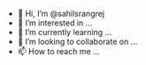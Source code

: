 - 👋 Hi, I’m @sahilsrangrej
- 👀 I’m interested in ...
- 🌱 I’m currently learning ...
- 💞️ I’m looking to collaborate on ...
- 📫 How to reach me ...

<!---
sahilsrangrej/sahilsrangrej is a ✨ special ✨ repository because its `README.md` (this file) appears on your GitHub profile.
You can click the Preview link to take a look at your changes.
--->
